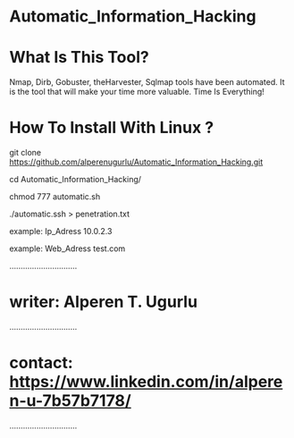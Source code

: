 # Automatic_Information_Hacking


# What Is This Tool?

Nmap, Dirb, Gobuster, theHarvester, Sqlmap tools have been automated. 
It is the tool that will make your time more valuable. Time Is Everything!

# How To Install With Linux ?

git clone https://github.com/alperenugurlu/Automatic_Information_Hacking.git

cd Automatic_Information_Hacking/

chmod 777 automatic.sh

./automatic.ssh > penetration.txt

example: Ip_Adress  10.0.2.3

example: Web_Adress test.com
         
..............................

# writer: Alperen T. Ugurlu
..............................

# contact: https://www.linkedin.com/in/alperen-u-7b57b7178/
..............................

